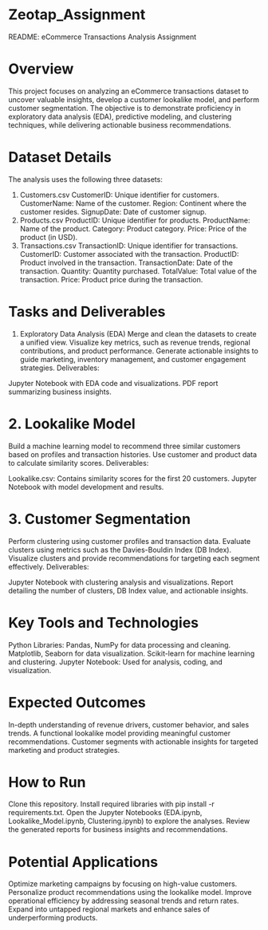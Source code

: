 # Zeotap_Assignment
 README: eCommerce Transactions Analysis Assignment
# Overview
This project focuses on analyzing an eCommerce transactions dataset to uncover valuable insights, develop a customer lookalike model, and perform customer segmentation. The objective is to demonstrate proficiency in exploratory data analysis (EDA), predictive modeling, and clustering techniques, while delivering actionable business recommendations.
# Dataset Details
The analysis uses the following three datasets:

1. Customers.csv
CustomerID: Unique identifier for customers.
CustomerName: Name of the customer.
Region: Continent where the customer resides.
SignupDate: Date of customer signup.
2. Products.csv
ProductID: Unique identifier for products.
ProductName: Name of the product.
Category: Product category.
Price: Price of the product (in USD).
3. Transactions.csv
TransactionID: Unique identifier for transactions.
CustomerID: Customer associated with the transaction.
ProductID: Product involved in the transaction.
TransactionDate: Date of the transaction.
Quantity: Quantity purchased.
TotalValue: Total value of the transaction.
Price: Product price during the transaction.
# Tasks and Deliverables
1. Exploratory Data Analysis (EDA)
Merge and clean the datasets to create a unified view.
Visualize key metrics, such as revenue trends, regional contributions, and product performance.
Generate actionable insights to guide marketing, inventory management, and customer engagement strategies.
Deliverables:

Jupyter Notebook with EDA code and visualizations.
PDF report summarizing business insights.
# 2. Lookalike Model
Build a machine learning model to recommend three similar customers based on profiles and transaction histories.
Use customer and product data to calculate similarity scores.
Deliverables:

Lookalike.csv: Contains similarity scores for the first 20 customers.
Jupyter Notebook with model development and results.
# 3. Customer Segmentation
Perform clustering using customer profiles and transaction data.
Evaluate clusters using metrics such as the Davies-Bouldin Index (DB Index).
Visualize clusters and provide recommendations for targeting each segment effectively.
Deliverables:

Jupyter Notebook with clustering analysis and visualizations.
Report detailing the number of clusters, DB Index value, and actionable insights.
# Key Tools and Technologies
Python Libraries:
Pandas, NumPy for data processing and cleaning.
Matplotlib, Seaborn for data visualization.
Scikit-learn for machine learning and clustering.
Jupyter Notebook: Used for analysis, coding, and visualization.
# Expected Outcomes
In-depth understanding of revenue drivers, customer behavior, and sales trends.
A functional lookalike model providing meaningful customer recommendations.
Customer segments with actionable insights for targeted marketing and product strategies.
# How to Run
Clone this repository.
Install required libraries with pip install -r requirements.txt.
Open the Jupyter Notebooks (EDA.ipynb, Lookalike_Model.ipynb, Clustering.ipynb) to explore the analyses.
Review the generated reports for business insights and recommendations.
# Potential Applications
Optimize marketing campaigns by focusing on high-value customers.
Personalize product recommendations using the lookalike model.
Improve operational efficiency by addressing seasonal trends and return rates.
Expand into untapped regional markets and enhance sales of underperforming products.
